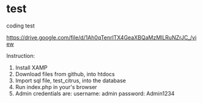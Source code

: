 # test
 coding test

 https://drive.google.com/file/d/1Ah0qTenrlTX4GeaXBQaMzMlLRuNZrJC_/view

 Instruction:

 1. Install XAMP
 2. Download files from github, into htdocs
 3. Import sql file, test_citrus, into the database
 4. Run index.php in your's browser
 5. Admin credentials are: username: admin password: Admin1234
